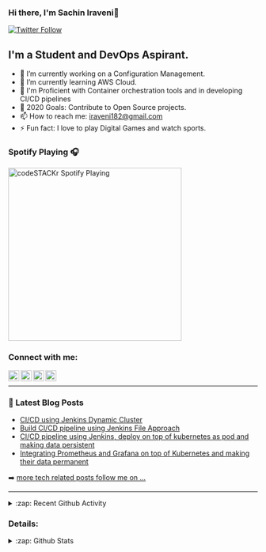 <!--
**Sachiniraveni/Sachiniraveni** is a ✨ _special_ ✨ repository because its `README.md` (this file) appears on your GitHub profile.

Here are some ideas to get you started:

- 🔭 I’m currently working on ...
- 🌱 I’m currently learning ...
- 👯 I’m looking to collaborate on ...
- 🤔 I’m looking for help with ...
- 💬 Ask me about ...
- 📫 How to reach me: ...
- 😄 Pronouns: ...
- ⚡ Fun fact: ...
-->
### Hi there, I'm Sachin Iraveni👋

[![Twitter Follow](https://img.shields.io/twitter/follow/Code__blooded_?color=1DA1F2&logo=twitter&style=for-the-badge)](https://twitter.com/intent/follow?original_referer=https%3A%2F%2Fgithub.com%2FcodeSTACKr&screen_name=Code__blooded_)

## I'm a Student and DevOps Aspirant.

- 🔭 I’m currently working on a Configuration Management.
- 🌱 I’m currently learning AWS Cloud.
- 👯 I'm Proficient with Container orchestration tools and in developing CI/CD pipelines
- 🥅 2020 Goals: Contribute to Open Source projects.
- 📫 How to reach me: iraveni182@gmail.com
- ⚡ Fun fact: I love to play Digital Games and watch sports.

### Spotify Playing 🎧
[<img src="https://now-playing-codestackr.vercel.app/api/spotify-playing" alt="codeSTACKr Spotify Playing" width="350" />](https://open.spotify.com/user/emzqr1jmqa8llh49rakqlo868)

### Connect with me:


[<img align="left" alt="codeSTACKr | Medium" width="22px" src="https://cdn.jsdelivr.net/npm/simple-icons@v3/icons/medium.svg" />][Medium]
[<img align="left" alt="codeSTACKr | Twitter" width="22px" src="https://cdn.jsdelivr.net/npm/simple-icons@v3/icons/twitter.svg" />][twitter]
[<img align="left" alt="codeSTACKr | LinkedIn" width="22px" src="https://cdn.jsdelivr.net/npm/simple-icons@v3/icons/linkedin.svg" />][linkedin]
[<img align="left" alt="codeSTACKr | Instagram" width="22px" src="https://cdn.jsdelivr.net/npm/simple-icons@v3/icons/instagram.svg" />][instagram]

<br />


---


### 📕 Latest Blog Posts

<!-- BLOG-POST-LIST:START -->
- [CI/CD using Jenkins Dynamic Cluster](https://medium.com/@code_.blooded/ci-cd-using-jenkins-dynamic-cluster-6668a2c9ec81)
- [Build CI/CD pipeline using Jenkins File Approach](https://medium.com/@code_.blooded/build-ci-cd-pipeline-using-jenkins-file-approach-4125b9a0653c)
- [CI/CD pipeline using Jenkins, deploy on top of kubernetes as pod and making data persistent](https://medium.com/@code_.blooded/ci-cd-pipeline-using-jenkins-deploy-on-top-of-kubernetes-as-pod-and-making-data-persistent-671cccebb71f)
- [Integrating Prometheus and Grafana on top of Kubernetes and making their data permanent](https://www.linkedin.com/pulse/integrati-prometheus-grafana-top-kubernetes-making-data-iraveni/?trackingId=UjRSenVVRXuiE8ol2Jxj8A%3D%3D)
<!-- BLOG-POST-LIST:END -->

➡️ [more tech related posts follow me on ...](https://www.linkedin.com/in/sachin-iraveni-949ab6148/)

---

<details>
  <summary>:zap: Recent Github Activity</summary>
  


</details>

### Details:
<details>
  <summary>:zap: Github Stats</summary>

  <img align="left" alt="Sachin's Github Stats" src="https://sachiniraveni.vercel.app/api?username=Sachiniraveni&show_icons=true&hide_border=true" />

</details>

[twitter]: https://twitter.com/Code__blooded_
[instagram]: https://www.instagram.com/code_.blooded/
[linkedin]: https://www.linkedin.com/in/sachin-iraveni-949ab6148/
[Medium]: https://medium.com/@code_.blooded




